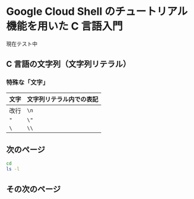 # Google Cloud Shell のチュートリアル機能を用いた C 言語入門

現在テスト中

## C 言語の文字列（文字列リテラル）

### 特殊な「文字」

| 文字 | 文字列リテラル内での表記  |
|-----|-----------------------|
| 改行 | `\n` |
| `"` | `\"` |
| `\` | `\\` |


## 次のページ

```bash
cd
ls -l
```

## その次のページ
